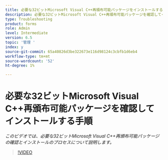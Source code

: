 ```yaml
---
title: 必要な32ビットMicrosoft Visual C++再頒布可能パッケージをインストールする手順
description: 必要な32ビットMicrosoft Visual C++再頒布可能パッケージを確認してインストールする手順
type: Troubleshooting
product: forms
role: Admin
level: Intermediate
version: 6.5
topic: '管理 '
index: y
source-git-commit: 65a40826d3be322673e116d98124c3cbfb1d6eb4
workflow-type: tm+mt
source-wordcount: '52'
ht-degree: 1%

---
```



# 必要な32ビットMicrosoft Visual C++再頒布可能パッケージを確認してインストールする手順

*このビデオでは、必要な32ビットMicrosoft Visual C++再頒布可能パッケージの確認とインストールのプロセスについて説明します。*

>[!VIDEO](https://video.tv.adobe.com/v/335520?quality=9&learn=on)





